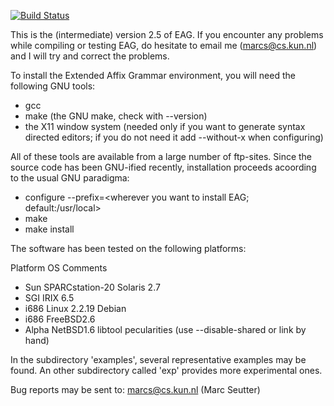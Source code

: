 [![Build Status](https://travis-ci.org/tjordanchat/eag.svg?branch=master)](https://travis-ci.org/tjordanchat/eag)

This is the (intermediate) version 2.5 of EAG. If you encounter any problems
while compiling or testing EAG, do hesitate to email me (marcs@cs.kun.nl)
and I will try and correct the problems.

To install the Extended Affix Grammar environment, you will need the following
GNU tools:

  - gcc
  - make (the GNU make, check with --version)
  - the X11 window system
    (needed only if you want to generate syntax directed editors;
     if you do not need it add --without-x when configuring)

All of these tools are available from a large number of ftp-sites.
Since the source code has been GNU-ified recently, installation
proceeds acoording to the usual GNU paradigma:

  - configure --prefix=<wherever you want to install EAG; default:/usr/local>
  - make
  - make install

The software has been tested on the following platforms:

  Platform                OS                Comments
  - Sun SPARCstation-20        Solaris 2.7
  - SGI                        IRIX 6.5
  - i686                Linux 2.2.19        Debian
  - i686                FreeBSD2.6
  - Alpha                NetBSD1.6        libtool pecularities
                                        (use --disable-shared or link by hand)

In the subdirectory 'examples', several representative examples may be found.
An other subdirectory called 'exp' provides more experimental ones.

Bug reports may be sent to: marcs@cs.kun.nl (Marc Seutter)
